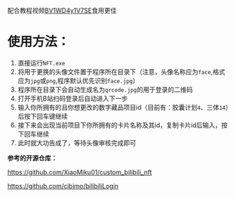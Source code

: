 配合教程视频[BV1WD4y1V7SE](https://www.bilibili.com/video/BV1WD4y1V7SE/)食用更佳

# 使用方法：
1. 直接运行`NFT.exe`
2. 将用于更换的头像文件置于程序所在目录下（注意，头像名称应为`face`,格式应为`jpg`或`png`,程序默认优先识别`face.jpg`）
3. 程序所在目录下会自动生成名为`qrcode.jpg`的用于登录的二维码
4. 打开手机B站扫码登录后自动进入下一步
5. 输入你所拥有的且你想更改的数字藏品项目id（目前有：胶囊计划`4`、三体`14`）后按下回车键继续
6. 接下来会出现当前项目下你所拥有的卡片名称及其id，复制卡片id后输入，按下回车继续
7. 此时就大功告成了，等待头像审核完成即可

**参考的开源仓库：**

https://github.com/XiaoMiku01/custom_bilibili_nft

https://github.com/cibimo/bilibiliLogin
